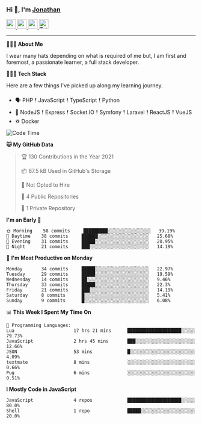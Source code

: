 ### Hi 👋, I'm [Jonathan](https://jonathan-d.ch) 

<p>
  <a href="https://www.twitter.com/redkill2108">
    <img src="https://img.shields.io/badge/twitter-%231DA1F2.svg?&style=for-the-badge&logo=twitter&logoColor=white" height=25>
  </a>
  <a href="https://www.linkedin.com/in/jdebetaz">
    <img src="https://img.shields.io/badge/linkedin-%230077B5.svg?&style=for-the-badge&logo=linkedin&logoColor=white" height=25>
  </a>
  <a href="https://www.instagram.com/jdebetaz/">
    <img src="https://img.shields.io/badge/instagram-%23E4405F.svg?&style=for-the-badge&logo=instagram&logoColor=white" height=25>
  </a>
  <a href="https://wakatime.com/@5c95ead1-71ee-4ecc-9a32-6c2b293dd432">
    <img src="https://wakatime.com/badge/user/5c95ead1-71ee-4ecc-9a32-6c2b293dd432.svg?style=for-the-badge" height=25 alt="Total time coded since Aug 23 2019" />
  </a>
</p>

-------

**🙋🏻‍♂️ About Me** 

<p>I wear many hats depending on what is required of me but, I am first and foremost, a passionate learner, a full stack developer.</p>

**👨🏻‍💻 Tech Stack** 

<p>Here are a few things I've picked up along my learning journey.</p>

- 🗣 PHP 𒑰 JavaScript 𒑰 TypeScript 𒑰 Python
- 🎒 NodeJS 𒑰 Express 𒑰 Socket.IO 𒑰 Symfony 𒑰 Laravel 𒑰 ReactJS 𒑰 VueJS
- ♽ Docker

<!--START_SECTION:waka-->
![Code Time](http://img.shields.io/badge/Code%20Time-406%20hrs%2052%20mins-blue)

**🐱 My GitHub Data** 

> 🏆 130 Contributions in the Year 2021
 > 
> 📦 67.5 kB Used in GitHub's Storage 
 > 
> 🚫 Not Opted to Hire
 > 
> 📜 4 Public Repositories 
 > 
> 🔑 1 Private Repository 
 > 
**I'm an Early 🐤** 

```text
🌞 Morning    58 commits     █████████░░░░░░░░░░░░░░░░   39.19% 
🌆 Daytime    38 commits     ██████░░░░░░░░░░░░░░░░░░░   25.68% 
🌃 Evening    31 commits     █████░░░░░░░░░░░░░░░░░░░░   20.95% 
🌙 Night      21 commits     ███░░░░░░░░░░░░░░░░░░░░░░   14.19%

```
📅 **I'm Most Productive on Monday** 

```text
Monday       34 commits     █████░░░░░░░░░░░░░░░░░░░░   22.97% 
Tuesday      29 commits     █████░░░░░░░░░░░░░░░░░░░░   19.59% 
Wednesday    14 commits     ██░░░░░░░░░░░░░░░░░░░░░░░   9.46% 
Thursday     33 commits     █████░░░░░░░░░░░░░░░░░░░░   22.3% 
Friday       21 commits     ███░░░░░░░░░░░░░░░░░░░░░░   14.19% 
Saturday     8 commits      █░░░░░░░░░░░░░░░░░░░░░░░░   5.41% 
Sunday       9 commits      █░░░░░░░░░░░░░░░░░░░░░░░░   6.08%

```


📊 **This Week I Spent My Time On** 

```text
💬 Programming Languages: 
Lua                      17 hrs 21 mins      ████████████████████░░░░░   79.73% 
JavaScript               2 hrs 45 mins       ███░░░░░░░░░░░░░░░░░░░░░░   12.66% 
JSON                     53 mins             █░░░░░░░░░░░░░░░░░░░░░░░░   4.09% 
textmate                 8 mins              ░░░░░░░░░░░░░░░░░░░░░░░░░   0.66% 
Pug                      6 mins              ░░░░░░░░░░░░░░░░░░░░░░░░░   0.51%

```

**I Mostly Code in JavaScript** 

```text
JavaScript               4 repos             ████████████████████░░░░░   80.0% 
Shell                    1 repo              █████░░░░░░░░░░░░░░░░░░░░   20.0%

```



<!--END_SECTION:waka-->

